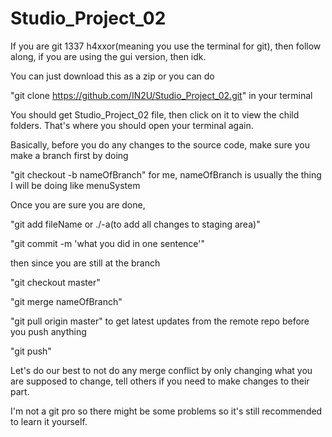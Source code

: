 # Studio_Project_02
If you are git 1337 h4xxor(meaning you use the terminal for git), then follow along, if you are using the gui version, then idk.

You can just download this as a zip or you can do

"git clone https://github.com/IN2U/Studio_Project_02.git" in your terminal

You should get Studio_Project_02 file, then click on it to view the child folders. That's where you should open your terminal again.

Basically, before you do any changes to the source code, make sure you make a branch first by doing 

"git checkout -b nameOfBranch" for me, nameOfBranch is usually the thing I will be doing like menuSystem

Once you are sure you are done,

"git add fileName or ./-a(to add all changes to staging area)"

"git commit -m 'what you did in one sentence'"

then since you are still at the branch

"git checkout master"

"git merge nameOfBranch"

"git pull origin master" to get latest updates from the remote repo before you push anything

"git push"

Let's do our best to not do any merge conflict by only changing what you are supposed to change, tell others if you need to make changes to their part.

I'm not a git pro so there might be some problems so it's still recommended to learn it yourself.
